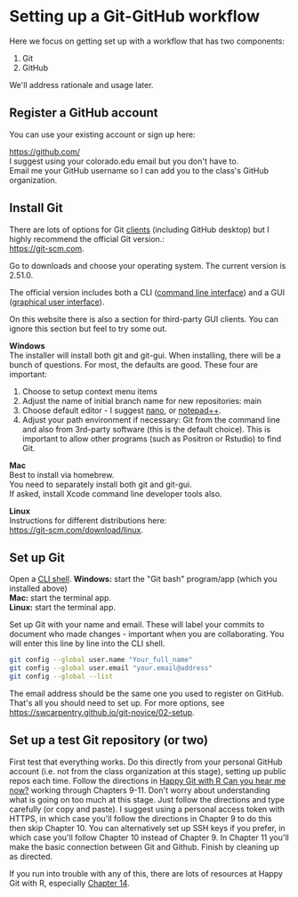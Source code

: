 # Setting up a Git-GitHub workflow
Here we focus on getting set up with a workflow that has two components:
1. Git
2. GitHub

We'll address rationale and usage later.

## Register a GitHub account
You can use your existing account or sign up here:

https://github.com/ \
I suggest using your colorado.edu email but you don't have to.\
Email me your GitHub username so I can add you to the class's GitHub organization.

## Install Git

There are lots of options for Git [clients](https://en.wikipedia.org/wiki/Client_(computing)) (including GitHub desktop) but I highly recommend the official Git version.:\
https://git-scm.com.

Go to downloads and choose your operating system. The current version is 2.51.0.

The official version includes both a CLI ([command line interface](https://en.wikipedia.org/wiki/Command-line_interface)) and a GUI ([graphical user interface](https://en.wikipedia.org/wiki/Graphical_user_interface)).

On this website there is also a section for third-party GUI clients. You can ignore this section but feel to try some out.

**Windows**\
The installer will install both git and git-gui. When installing, there will be a bunch of questions. For most, the defaults are good. These four are important:

1) Choose to setup context menu items
2) Adjust the name of initial branch name for new repositories: main
3) Choose default editor - I suggest [nano](https://www.nano-editor.org/), or [notepad++](https://notepad-plus-plus.org/).
4) Adjust your path environment if necessary: Git from the command line and also from 3rd-party software (this is the default choice). This is important to allow other programs (such as Positron or Rstudio) to find Git.

**Mac**\
Best to install via homebrew.\
You need to separately install both git and git-gui.\
If asked, install Xcode command line developer tools also.

**Linux**\
Instructions for different distributions here:\
https://git-scm.com/download/linux.

## Set up Git
Open a [CLI shell](https://en.wikipedia.org/wiki/Shell_(computing)).
**Windows:** start the "Git bash" program/app (which you installed above)\
**Mac:** start the terminal app.\
**Linux:** start the terminal app.

Set up Git with your name and email. These will label your commits to document who made changes - important when you are collaborating. You will enter this line by line into the CLI shell.
```bash
git config --global user.name "Your_full_name"
git config --global user.email "your.email@address"
git config --global --list
```
The email address should be the same one you used to register on GitHub. That's all you should need to set up. For more options, see
https://swcarpentry.github.io/git-novice/02-setup.

## Set up a test Git repository (or two)

First test that everything works. Do this directly from your personal GitHub account (i.e. not from the class organization at this stage), setting up public repos each time. Follow the directions in [Happy Git with R Can you hear me now?](https://happygitwithr.com/connect-intro.html) working through Chapters 9-11. Don't worry about understanding what is going on too much at this stage. Just follow the directions and type carefully (or copy and paste). I suggest using a personal access token with HTTPS, in which case you'll follow the directions in Chapter 9 to do this then skip Chapter 10. You can alternatively set up SSH keys if you prefer, in which case you'll follow Chapter 10 instead of Chapter 9.  In Chapter 11 you'll make the basic connection between Git and Github. Finish by cleaning up as directed.

If you run into trouble with any of this, there are lots of resources at Happy Git with R, especially [Chapter 14](http://happygitwithr.com/troubleshooting.html).
